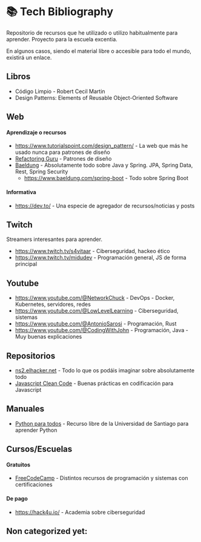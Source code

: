 📚 Tech Bibliography
=====

Repositorio de recursos que he utilizado o utilizo habitualmente para aprender. Proyecto para la escuela excentia.

En algunos casos, siendo el material libre o accesible para todo el mundo, existirá un enlace.

Libros
-----

* Código Limpio - Robert Cecil Martin
* Design Patterns: Elements of Reusable Object-Oriented Software

Web
-----

#### Aprendizaje o recursos
* https://www.tutorialspoint.com/design_pattern/ - La web que más he usado nunca para patrones de diseño
* [Refactoring Guru](https://refactoring.guru) - Patrones de diseño
* [Baeldung](https://www.baeldung.com) - Absolutamente todo sobre Java y Spring. JPA, Spring Data, Rest, Spring Security
  * https://www.baeldung.com/spring-boot - Todo sobre Spring Boot

#### Informativa
* https://dev.to/ - Una especie de agregador de recursos/noticias y posts

Twitch
-----
Streamers interesantes para aprender.

* https://www.twitch.tv/s4vitaar - Ciberseguridad, hackeo ético 
* https://www.twitch.tv/midudev - Programación general, JS de forma principal

Youtube
-----
* https://www.youtube.com/@NetworkChuck - DevOps - Docker, Kubernetes, servidores, redes
* https://www.youtube.com/@LowLevelLearning - Ciberseguridad, sistemas
* https://www.youtube.com/@AntonioSarosi - Programación, Rust
* https://www.youtube.com/@CodingWithJohn - Programación, Java - Muy buenas explicaciones

Repositorios
-----
* [ns2.elhacker.net](https://ns2.elhacker.net/descargas/) - Todo lo que os podáis imaginar sobre absolutamente todo
* [Javascript Clean Code](https://github.com/ryanmcdermott/clean-code-javascript) - Buenas prácticas en codificación para Javascript

Manuales
-----
* [Python para todos](https://persoal.citius.usc.es/eva.cernadas/informaticaparacientificos/material/libros/Python%20para%20todos.pdf) - Recurso libre de la Universidad de Santiago para aprender Python

Cursos/Escuelas
-----
#### Gratuitos
* [FreeCodeCamp](https://www.freecodecamp.org/) - Distintos recursos de programación y sistemas con certificaciones 

#### De pago
* https://hack4u.io/ - Academia sobre ciberseguridad

Non categorized yet:
-----
